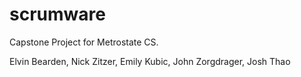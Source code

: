 scrumware
=========
Capstone Project for Metrostate CS.

Elvin Bearden, Nick Zitzer, Emily Kubic, John Zorgdrager, Josh Thao
